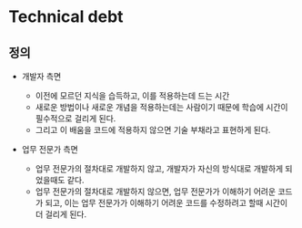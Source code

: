 # Technical debt

## 정의

* 개발자 측면
  * 이전에 모르던 지식을 습득하고, 이를 적용하는데 드는 시간
  * 새로운 방법이나 새로운 개념을 적용하는데는 사람이기 때문에 학습에 시간이 필수적으로 걸리게 된다.
  * 그리고 이 배움을 코드에 적용하지 않으면 기술 부채라고 표현하게 된다.

* 업무 전문가 측면
  * 업무 전문가의 절차대로 개발하지 않고, 개발자가 자신의 방식대로 개발하게 되었을때도 같다.
  * 업무 전문가의 절차대로 개발하지 않으면, 업무 전문가가 이해하기 어려운 코드가 되고, 이는 업무 전문가가 이해하기 어려운 코드를 수정하려고 할때 시간이 더 걸리게 된다.
